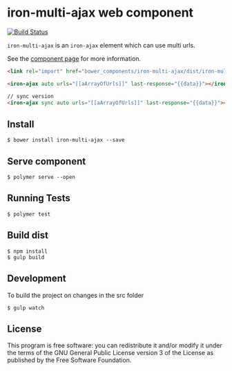 iron-multi-ajax web component
============

[![Build Status](https://travis-ci.org/RoXuS/iron-multi-ajax.svg?branch=master)](https://travis-ci.org/RoXuS/iron-multi-ajax)

`iron-multi-ajax` is an `iron-ajax` element which can use multi urls.

See the [component page](https://roxus.github.io/iron-multi-ajax/components/iron-multi-ajax/#iron-multi-ajax) for more information.

```html
<link rel="import" href="bower_components/iron-multi-ajax/dist/iron-multi-ajax.html">

<iron-ajax auto urls="[[aArrayOfUrls]]" last-response="{{data}}"></iron-ajax>

// sync version
<iron-ajax sync auto urls="[[aArrayOfUrls]]" last-response="{{data}}"></iron-ajax>
```

## Install

```
$ bower install iron-multi-ajax --save
```

## Serve component 

```
$ polymer serve --open
```

## Running Tests

```
$ polymer test
```

## Build dist

```
$ npm install
$ gulp build
```

## Development

To build the project on changes in the src folder
```
$ gulp watch
```

## License
This program is free software: you can redistribute it and/or modify it under the terms of the GNU General Public License version 3 of the License as published by the Free Software Foundation.
